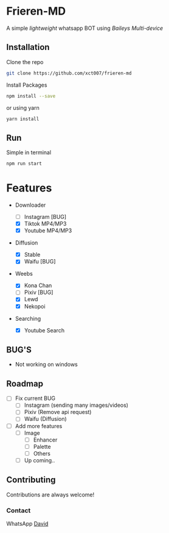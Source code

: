 <!-- @format -->

# Frieren-MD

A simple _lightweight_ whatsapp BOT using _Baileys Multi-device_

## Installation

Clone the repo

```bash
git clone https://github.com/xct007/frieren-md
```

Install Packages

```bash
npm install --save
```

or using yarn

```bash
yarn install
```

## Run

Simple in terminal

```bash
npm run start
```

# Features

- Downloader

  - [ ] Instagram [BUG]
  - [x] Tiktok MP4/MP3
  - [x] Youtube MP4/MP3

- Diffusion

  - [x] Stable
  - [x] Waifu [BUG]

- Weebs

  - [x] Kona Chan
  - [ ] Pixiv [BUG]
  - [x] Lewd
  - [x] Nekopoi

- Searching
  - [x] Youtube Search

## BUG'S

- Not working on windows

## Roadmap

- [ ] Fix current BUG
  - [ ] Instagram (sending many images/videos)
  - [ ] Pixiv (Remove api request)
  - [ ] Waifu (Diffusion)
- [ ] Add more features
  - [ ] Image
    - [ ] Enhancer
    - [ ] Palette
    - [ ] Others
  - [ ] Up coming..

## Contributing

Contributions are always welcome!

### Contact

WhatsApp [David](https://wa.me/6282186587597)
